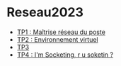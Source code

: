 # Reseau2023
- [TP1 : Maîtrise réseau du poste](./TP1/TP-1.md)
- [TP2 : Environnement virtuel](./TP2/TP-2.md)
- [TP3](https://github.com/lyleb27/TP3-DEV-Python-et-r-seau)
- [TP4 : I'm Socketing, r u soketin ?](./TP4/TP-4.md)
